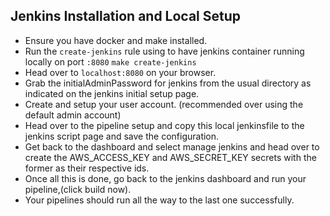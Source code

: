 ## Jenkins Installation and Local Setup
- Ensure you have docker and make installed. 
- Run the `create-jenkins` rule using  to have jenkins container running locally on port `:8080`
`make create-jenkins`
- Head over to `localhost:8080` on your browser.
- Grab the initialAdminPassword for jenkins from the usual directory as indicated on the jenkins initial setup page.
- Create and setup your user account. (recommended over using the default admin account)
- Head over to the  pipeline setup and copy this local jenkinsfile to the jenkins script page and save the configuration.
- Get back to the dashboard and select manage jenkins and head over to create the AWS_ACCESS_KEY and AWS_SECRET_KEY secrets with the former as their 
respective ids.
- Once all this is done, go back to the jenkins dashboard and run your pipeline,(click build now).
- Your pipelines should run all the way to the last one successfully.
 